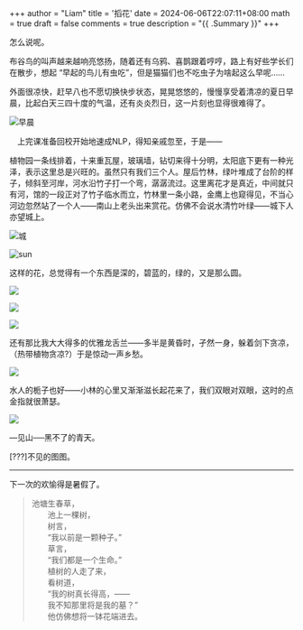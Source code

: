 +++
author = "Liam"
title = '搯花'
date = 2024-06-06T22:07:11+08:00
math = true
draft = false
comments = true
description = "{{ .Summary }}"
+++

怎么说呢。

布谷鸟的叫声越来越响亮悠扬，随着还有乌鸦、喜鹊跟着哼哼，路上有好些学长们在散步，想起 “早起的鸟儿有虫吃”，但是猫猫们也不吃虫子为啥起这么早呢……

外面很凉快，赶早八也不愿切换快步状态，晃晃悠悠的，慢慢享受着清凉的夏日早晨，比起白天三四十度的气温，还有炎炎烈日，这一片刻也显得很难得了。

![早晨](https://picx.zhimg.com/80/v2-6e045902ab67f11180e65c0dc91db5bd_1440w.jpeg)

　上完课准备回校开始地速成NLP，得知亲戚忽至，于是——

植物园一条线排着，十来重瓦屋，玻璃墙，钻切来得十分明，太阳底下更有一种光泽，表示这里总是兴旺的。虽然只有我们三个人。屋后竹林，绿叶堆成了台阶的样子，倾斜至河岸，河水沿竹子打一个弯，潺潺流过。这里离花才是真近，中间就只有河，馆的一段正对了竹子临水而立，竹林里一条小路，金鹰上也窥得见，不当心河边忽然站了一个人——南山上老头出来赏花。仿佛不会说水清竹叶绿——城下人亦望城上。

![城](https://picx.zhimg.com/80/v2-03f2f9b9c1f5fa0d69637479f03ada24_1440w.jpeg)

![sun](https://picx.zhimg.com/80/v2-cb863f4758eb4f2b448b0cf2986ca47b_1440w.jpeg)

这样的花，总觉得有一个东西是深的，碧蓝的，绿的，又是那么圆。

![](https://picx.zhimg.com/80/v2-4821da903afe198951408c5019e354fc_1440w.jpeg)

![](https://pica.zhimg.com/80/v2-d854abb81218b11404b03daeaaec2209_1440w.jpeg)

![](https://picx.zhimg.com/80/v2-e09f576a3c1e6bca0da2128d12c7b095_1440w.jpeg)

还有那比我大大得多的优雅龙舌兰——多半是黄昏时，孑然一身，躲着剑下贪凉，（热带植物贪凉?）于是惊动一声乡愁。

![](https://pic1.zhimg.com/80/v2-a084f2b47d345ce3f9af3ee72193c05c_1440w.jpeg)

水人的栀子也好——小林的心里又渐渐滋长起花来了，我们双眼对双眼，这时的点金指就很萧瑟。

![](https://pic1.zhimg.com/80/v2-727ad9727bbc1d9ba3ea6b3b417cdf9a_1440w.jpeg)

—见山──黑不了的青天。



[???]不见的图图。

------

下一次的欢愉得是暑假了。

>
>
>池塘生春草，<br>
>　　池上一棵树，<br>
>　　树言，<br>
>　　“我以前是一颗种子。”<br>
>　　草言，<br>
>　　“我们都是一个生命。”<br>
>　　植树的人走了来，<br>
>　　看树道，<br>
>　　“我的树真长得高，——<br>
>　　我不知那里将是我的墓？”<br>
>　　他仿佛想将一钵花端进去。<br>
